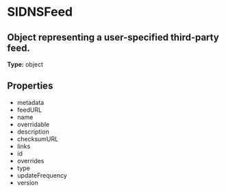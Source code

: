 # SIDNSFeed

## Object representing a user-specified third-party feed.

**Type:** object

## Properties
* metadata
* feedURL
* name
* overridable
* description
* checksumURL
* links
* id
* overrides
* type
* updateFrequency
* version
